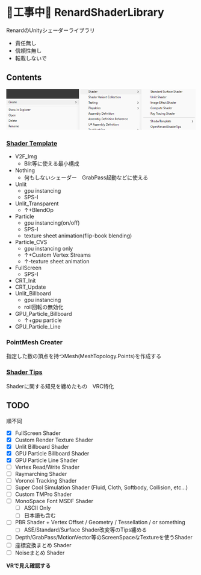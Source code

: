 
# 🚧工事中🚧 RenardShaderLibrary

RenardのUnityシェーダーライブラリ

- 責任無し
- 信頼性無し
- 転載しないで

## Contents

![](https://github.com/Forenard/RenardShaderLibrary/blob/main/Docs/Cap1.png)

### [Shader Template](https://github.com/Forenard/RenardShaderLibrary/tree/main/Editor/Template)

- V2F_Img
  - Blit等に使える最小構成
- Nothing
  - 何もしないシェーダー　GrabPass起動などに使える
- Unlit
  - gpu instancing
  - SPS-I
- Unlit_Transparent
  - ↑+BlendOp
- Particle
  - gpu instancing(on/off)
  - SPS-I
  - texture sheet animation(flip-book blending)
- Particle_CVS
  - gpu instancing only
  - ↑+Custom Vertex Streams
  - ↑-texture sheet animation
- FullScreen
  - SPS-I
- CRT_Init
- CRT_Update
- Unlit_Billboard
  - gpu instancing
  - roll回転の無効化
- GPU_Particle_Billboard
  - ↑+gpu particle
- GPU_Particle_Line


### PointMesh Creater

指定した数の頂点を持つMesh(MeshTopology.Points)を作成する

### [Shader Tips](https://github.com/Forenard/RenardShaderLibrary/blob/main/Docs/README.md)

Shaderに関する知見を纏めたもの　VRC特化

## TODO

順不同

- [x] FullScreen Shader
- [x] Custom Render Texture Shader
- [x] Unlit Billboard Shader
- [x] GPU Particle Billboard Shader
- [x] GPU Particle Line Shader
- [ ] Vertex Read/Write Shader
- [ ] Raymarching Shader
- [ ] Voronoi Tracking Shader
- [ ] Super Cool Simulation Shader (Fluid, Cloth, Softbody, Collision, etc...)
- [ ] Custom TMPro Shader
- [ ] MonoSpace Font MSDF Shader
  - [ ] ASCII Only
  - [ ] 日本語も含む
- [ ] PBR Shader + Vertex Offset / Geometry / Tessellation / or something
  - [ ] ASE/Standard/Surface Shader改変等のTips纏める
- [ ] Depth/GrabPass/MotionVector等のScreenSpaceなTextureを使うShader
- [ ] 座標変換まとめ Shader
- [ ] Noiseまとめ Shader

**VRで見え確認する**